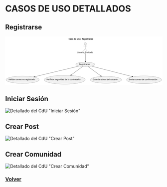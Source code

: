 # CASOS DE USO DETALLADOS

## Registrarse
![Detallado del CdU "Registrarse"](https://github.com/miguelgomez75/24-25-IdSw1-SDR/blob/main/images/modelosUML%20-%20SVG/Detallado%20de%20CdU/CdU_Registrarse.svg)

## Iniciar Sesión
![Detallado del CdU "Iniciar Sesión"](https://github.com/miguelgomez75/24-25-IdSw1-SDR/blob/main/images/modelosUML%20-%20SVG/Detallado%20de%20CdU/CdU_Iniciar_Sesión.svg)

## Crear Post
![Detallado del CdU "Crear Post"](https://github.com/miguelgomez75/24-25-IdSw1-SDR/blob/main/images/modelosUML%20-%20SVG/)

## Crear Comunidad
![Detallado del CdU "Crear Comunidad"](https://github.com/miguelgomez75/24-25-IdSw1-SDR/blob/main/images/modelosUML%20-%20SVG/)

### [Volver](https://github.com/miguelgomez75/24-25-IdSw1-SDR/tree/main)
